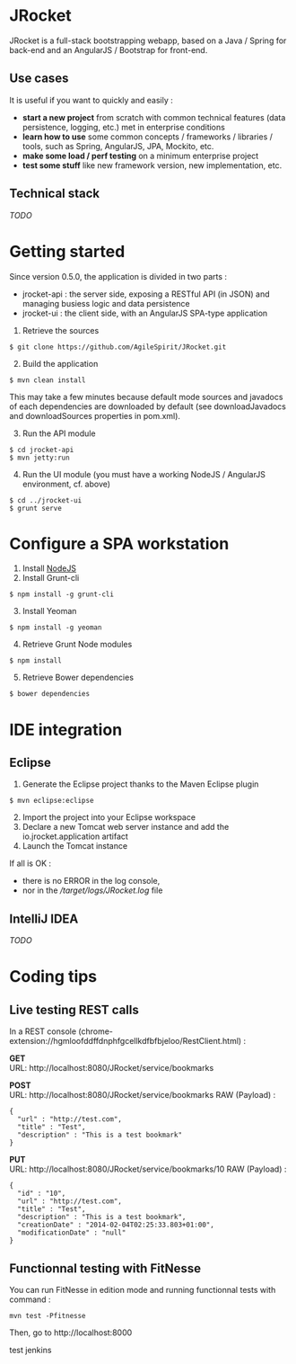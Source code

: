 JRocket
=======

JRocket is a full-stack bootstrapping webapp, based on a Java / Spring for back-end and an AngularJS / Bootstrap for front-end.

Use cases
---------
It is useful if you want to quickly and easily :
- **start a new project** from scratch with common technical features (data persistence, logging, etc.) met in enterprise conditions
- **learn how to use** some common concepts / frameworks / libraries / tools, such as Spring, AngularJS, JPA, Mockito, etc.
- **make some load / perf testing** on a minimum enterprise project
- **test some stuff** like new framework version, new implementation, etc.

Technical stack
---------------
*TODO*

Getting started
===============

Since version 0.5.0, the application is divided in two parts :
- jrocket-api : the server side, exposing a RESTful API (in JSON) and managing busiess logic and data persistence
- jrocket-ui : the client side, with an AngularJS SPA-type application

1) Retrieve the sources
```
$ git clone https://github.com/AgileSpirit/JRocket.git
```
2) Build the application
```
$ mvn clean install
```
This may take a few minutes because default mode sources and javadocs of each dependencies are downloaded by default (see downloadJavadocs and downloadSources properties in pom.xml).

3) Run the API module
```
$ cd jrocket-api
$ mvn jetty:run
```
4) Run the UI module (you must have a working NodeJS / AngularJS environment, cf. above)
```
$ cd ../jrocket-ui
$ grunt serve
```

Configure a SPA workstation
===========================

1. Install [NodeJS](http://nodejs.org/download/ "NodeJS")
2. Install Grunt-cli
```
$ npm install -g grunt-cli
```
3. Install Yeoman
```
$ npm install -g yeoman
```
4. Retrieve Grunt Node modules
```
$ npm install
```
5. Retrieve Bower dependencies
```
$ bower dependencies
```

IDE integration
===============

Eclipse
-------

1) Generate the Eclipse project thanks to the Maven Eclipse plugin  
```
$ mvn eclipse:eclipse
```
2) Import the project into your Eclipse workspace  
3) Declare a new Tomcat web server instance and add the io.jrocket.application artifact
4) Launch the Tomcat instance  

If all is OK :
- there is no ERROR in the log console, 
- nor in the */target/logs/JRocket.log* file

IntelliJ IDEA
-------------
*TODO*

Coding tips
===========

Live testing REST calls
-----------------------

In a REST console (chrome-extension://hgmloofddffdnphfgcellkdfbfbjeloo/RestClient.html) :

**GET**  
URL: http://localhost:8080/JRocket/service/bookmarks

**POST**  
URL: http://localhost:8080/JRocket/service/bookmarks 
RAW (Payload) : 
```
{
  "url" : "http://test.com",
  "title" : "Test",
  "description" : "This is a test bookmark"
}
```

**PUT**  
URL: http://localhost:8080/JRocket/service/bookmarks/10
RAW (Payload) :
```
{
  "id" : "10", 
  "url" : "http://test.com",
  "title" : "Test",
  "description" : "This is a test bookmark",
  "creationDate" : "2014-02-04T02:25:33.803+01:00",
  "modificationDate" : "null"
}
```

Functionnal testing with FitNesse
---------------------------------
You can run FitNesse in edition mode and running functionnal tests with command :
```
mvn test -Pfitnesse
```
Then, go to http://localhost:8000

test jenkins